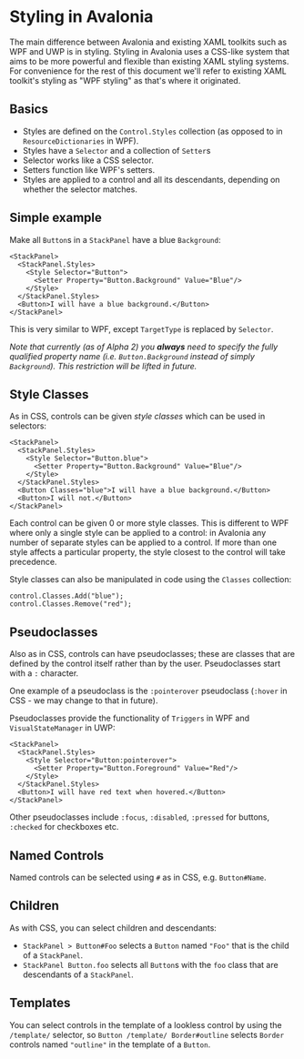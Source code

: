 # Styling in Avalonia

The main difference between Avalonia and existing XAML toolkits such as WPF and
UWP is in styling. Styling in Avalonia uses a CSS-like system that aims to be
more powerful and flexible than existing XAML styling systems. For convenience
for the rest of this document we'll refer to existing XAML toolkit's styling as
"WPF styling" as that's where it originated.

## Basics

- Styles are defined on the `Control.Styles` collection (as opposed to in
`ResourceDictionaries` in WPF).
- Styles have a `Selector` and a collection of `Setter`s
- Selector works like a CSS selector.
- Setters function like WPF's setters.
- Styles are applied to a control and all its descendants, depending on whether
  the selector matches.

## Simple example

Make all `Button`s in a `StackPanel` have a blue `Background`:

    <StackPanel>
      <StackPanel.Styles>
        <Style Selector="Button">
          <Setter Property="Button.Background" Value="Blue"/>
        </Style>
      </StackPanel.Styles>
      <Button>I will have a blue background.</Button>
    </StackPanel>

This is very similar to WPF, except `TargetType` is replaced by `Selector`.

_Note that currently (as of Alpha 2) you **always** need to specify the fully
qualified property name (i.e. `Button.Background` instead of simply
`Background`). This restriction will be lifted in future._

## Style Classes

As in CSS, controls can be given *style classes* which can be used in selectors:

    <StackPanel>
      <StackPanel.Styles>
        <Style Selector="Button.blue">
          <Setter Property="Button.Background" Value="Blue"/>
        </Style>
      </StackPanel.Styles>
      <Button Classes="blue">I will have a blue background.</Button>
      <Button>I will not.</Button>
    </StackPanel>

Each control can be given 0 or more style classes. This is different to WPF
where only a single style can be applied to a control: in Avalonia any number
of separate styles can be applied to a control. If more than one style affects
a particular property, the style closest to the control will take precedence.

Style classes can also be manipulated in code using the `Classes` collection:

    control.Classes.Add("blue");
    control.Classes.Remove("red");

## Pseudoclasses

Also as in CSS, controls can have pseudoclasses; these are classes that are
defined by the control itself rather than by the user. Pseudoclasses start
with a `:` character.

One example of a pseudoclass is the `:pointerover`
pseudoclass (`:hover` in CSS - we may change to that in future).

Pseudoclasses provide the functionality of `Triggers` in WPF and
`VisualStateManager` in UWP:

    <StackPanel>
      <StackPanel.Styles>
        <Style Selector="Button:pointerover">
          <Setter Property="Button.Foreground" Value="Red"/>
        </Style>
      </StackPanel.Styles>
      <Button>I will have red text when hovered.</Button>
    </StackPanel>

Other pseudoclasses include `:focus`, `:disabled`, `:pressed` for buttons,
`:checked` for checkboxes etc.

## Named Controls

Named controls can be selected using `#` as in CSS, e.g. `Button#Name`.

## Children

As with CSS, you can select children and descendants:

- `StackPanel > Button#Foo` selects a `Button` named `"Foo"` that is the child
  of a `StackPanel`.
- `StackPanel Button.foo` selects all `Button`s with the `foo` class that are
  descendants of a `StackPanel`.

## Templates

You can select controls in the template of a lookless control by using the
`/template/` selector, so `Button /template/ Border#outline` selects `Border`
controls named `"outline"` in the template of a `Button`.
